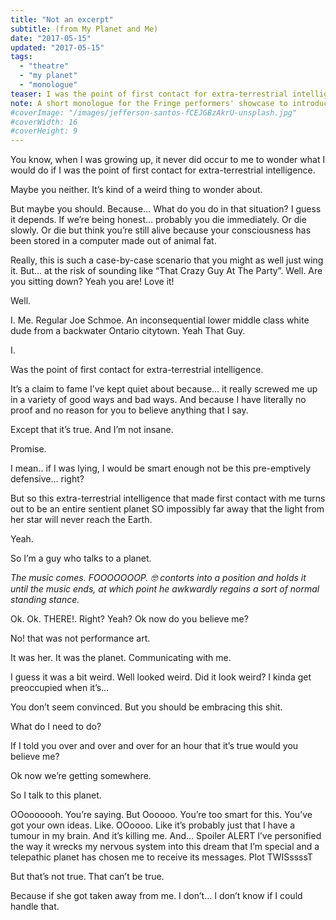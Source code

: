 ```yaml
---
title: "Not an excerpt"
subtitle: (from My Planet and Me)
date: "2017-05-15"
updated: "2017-05-15"
tags: 
  - "theatre"
  - "my planet"
  - "monologue"
teaser: I was the point of first contact for extra-terrestrial intelligence.
note: A short monologue for the Fringe performers' showcase to introduce My Planet and Me; adapted from material written for but cut from the play itself.
#coverImage: "/images/jefferson-santos-fCEJGBzAkrU-unsplash.jpg"
#coverWidth: 16
#coverHeight: 9
---
```


You know, when I was growing up, it never did occur to me to wonder what I would do if I was the point of first contact for extra-terrestrial intelligence.

Maybe you neither. It’s kind of a weird thing to wonder about.

But maybe you should. Because… What do you do in that situation? I guess it depends. If we’re being honest… probably you die immediately. Or die slowly. Or die but think you’re still alive because your consciousness has been stored in a computer made out of animal fat.

Really, this is such a case-by-case scenario that you might as well just wing it. But… at the risk of sounding like “That Crazy Guy At The Party”. Well. Are you sitting down? Yeah you are! Love it!

Well.

I. Me. Regular Joe Schmoe. An inconsequential lower middle class white dude from a backwater Ontario citytown. Yeah That Guy.

I.

Was the point of first contact for extra-terrestrial intelligence.

It’s a claim to fame I’ve kept quiet about because… it really screwed me up in a variety of good ways and bad ways. And because I have literally no proof and no reason for you to believe anything that I say.

Except that it’s true. And I’m not insane.

Promise.

I mean.. if I was lying, I would be smart enough not be this pre-emptively defensive… right?

But so this extra-terrestrial intelligence that made first contact with me turns out to be an entire sentient planet SO impossibly far away that the light from her star will never reach the Earth.

Yeah.

So I’m a guy who talks to a planet.

*The music comes. FOOOOOOOP. 🤓 contorts into a position and holds it until the music ends, at which point he awkwardly regains a sort of normal standing stance.*

Ok. Ok. THERE!. Right? Yeah? Ok now do you believe me?

No! that was not performance art.

It was her. It was the planet. Communicating with me.

I guess it was a bit weird. Well looked weird. Did it look weird? I kinda get preoccupied when it’s…

You don’t seem convinced. But you should be embracing this shit.

What do I need to do?

If I told you over and over and over for an hour that it’s true would you believe me?

Ok now we’re getting somewhere.

So I talk to this planet.

OOooooooh. You’re saying. But Oooooo. You’re too smart for this. You’ve got your own ideas. Like. OOoooo. Like it’s probably just that I have a tumour in my brain. And it’s killing me. And… Spoiler ALERT I’ve personified the way it wrecks my nervous system into this dream that I’m special and a telepathic planet has chosen me to receive its messages. Plot TWISssssT

But that’s not true. That can’t be true.

Because if she got taken away from me. I don’t… I don’t know if I could handle that.